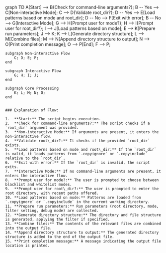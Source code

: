 graph TD
    A[Start] --> B{Check for command-line arguments?};
    B -- Yes --> C[Non-interactive Mode];
    C --> D{Validate root_dir?};
    D -- Yes --> E[Load patterns based on mode and root_dir];
    D -- No --> F[Exit with error];
    B -- No --> G[Interactive Mode];
    G --> H{Prompt user for mode?};
    H --> I{Prompt user for root_dir?};
    I --> J[Load patterns based on mode];
    E --> K[Prepare run parameters];
    J --> K;
    K --> L[Generate directory structure];
    L --> M[Combine files];
    M --> N[Append directory structure to output];
    N --> O[Print completion message];
    O --> P[End];
    F --> P;

    subgraph Non-interactive Flow
        C; D; E; F;
    end

    subgraph Interactive Flow
        G; H; I; J;
    end

    subgraph Core Processing
        K; L; M; N; O;
    end
```

### Explanation of Flow:

1.  **Start:** The script begins execution.
2.  **Check for command-line arguments?:** The script checks if a `root_dir` argument was provided.
3.  **Non-interactive Mode:** If arguments are present, it enters the non-interactive flow.
4.  **Validate root\_dir?:** It checks if the provided `root_dir` exists.
5.  **Load patterns based on mode and root\_dir:** If the `root_dir` is valid, it loads patterns from `.copyignore` or `.copyinclude` relative to the `root_dir`.
6.  **Exit with error:** If the `root_dir` is invalid, the script exits.
7.  **Interactive Mode:** If no command-line arguments are present, it enters the interactive flow.
8.  **Prompt user for mode?:** The user is prompted to choose between blacklist and whitelist modes.
9.  **Prompt user for root\_dir?:** The user is prompted to enter the root directory, with recent paths offered.
10. **Load patterns based on mode:** Patterns are loaded from `.copyignore` or `.copyinclude` in the current working directory.
11. **Prepare run parameters:** Run parameters (root directory, mode, filter setting, debug mode) are collected.
12. **Generate directory structure:** The directory and file structure is generated, applying the filter if specified.
13. **Combine files:** The contents of the relevant files are combined into the output file.
14. **Append directory structure to output:** The generated directory structure is added to the end of the output file.
15. **Print completion message:** A message indicating the output file location is printed.
